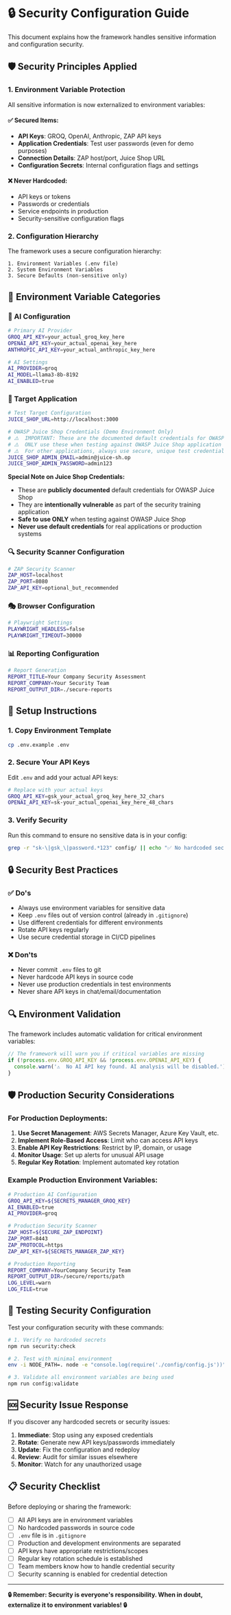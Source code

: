 # 🔒 Security Configuration Guide

This document explains how the framework handles sensitive information and configuration security.

## 🛡️ Security Principles Applied

### 1. **Environment Variable Protection**
All sensitive information is now externalized to environment variables:

#### ✅ **Secured Items:**
- **API Keys**: GROQ, OpenAI, Anthropic, ZAP API keys
- **Application Credentials**: Test user passwords (even for demo purposes)
- **Connection Details**: ZAP host/port, Juice Shop URL
- **Configuration Secrets**: Internal configuration flags and settings

#### ❌ **Never Hardcoded:**
- API keys or tokens
- Passwords or credentials
- Service endpoints in production
- Security-sensitive configuration flags

### 2. **Configuration Hierarchy**
The framework uses a secure configuration hierarchy:

```
1. Environment Variables (.env file) 
2. System Environment Variables
3. Secure Defaults (non-sensitive only)
```

## 🔧 Environment Variable Categories

### **🤖 AI Configuration**
```bash
# Primary AI Provider
GROQ_API_KEY=your_actual_groq_key_here
OPENAI_API_KEY=your_actual_openai_key_here
ANTHROPIC_API_KEY=your_actual_anthropic_key_here

# AI Settings
AI_PROVIDER=groq
AI_MODEL=llama3-8b-8192
AI_ENABLED=true
```

### **🎯 Target Application**
```bash
# Test Target Configuration
JUICE_SHOP_URL=http://localhost:3000

# OWASP Juice Shop Credentials (Demo Environment Only)
# ⚠️  IMPORTANT: These are the documented default credentials for OWASP Juice Shop
# ⚠️  ONLY use these when testing against OWASP Juice Shop application
# ⚠️  For other applications, always use secure, unique test credentials
JUICE_SHOP_ADMIN_EMAIL=admin@juice-sh.op
JUICE_SHOP_ADMIN_PASSWORD=admin123
```

**Special Note on Juice Shop Credentials:**
- These are **publicly documented** default credentials for OWASP Juice Shop
- They are **intentionally vulnerable** as part of the security training application
- **Safe to use ONLY** when testing against OWASP Juice Shop
- **Never use default credentials** for real applications or production systems

### **🔍 Security Scanner Configuration**
```bash
# ZAP Security Scanner
ZAP_HOST=localhost
ZAP_PORT=8080
ZAP_API_KEY=optional_but_recommended
```

### **🎭 Browser Configuration**
```bash
# Playwright Settings
PLAYWRIGHT_HEADLESS=false
PLAYWRIGHT_TIMEOUT=30000
```

### **📊 Reporting Configuration**  
```bash
# Report Generation
REPORT_TITLE=Your Company Security Assessment
REPORT_COMPANY=Your Security Team
REPORT_OUTPUT_DIR=./secure-reports
```

## 🚀 Setup Instructions

### **1. Copy Environment Template**
```bash
cp .env.example .env
```

### **2. Secure Your API Keys**
Edit `.env` and add your actual API keys:
```bash
# Replace with your actual keys
GROQ_API_KEY=gsk_your_actual_groq_key_here_32_chars
OPENAI_API_KEY=sk-your_actual_openai_key_here_48_chars
```

### **3. Verify Security**
Run this command to ensure no sensitive data is in your config:
```bash
grep -r "sk-\|gsk_\|password.*123" config/ || echo "✅ No hardcoded secrets found"
```

## 🔒 Security Best Practices

### **✅ Do's**
- Always use environment variables for sensitive data
- Keep `.env` files out of version control (already in `.gitignore`)
- Use different credentials for different environments
- Rotate API keys regularly
- Use secure credential storage in CI/CD pipelines

### **❌ Don'ts**
- Never commit `.env` files to git
- Never hardcode API keys in source code
- Never use production credentials in test environments
- Never share API keys in chat/email/documentation

## 🔍 Environment Validation

The framework includes automatic validation for critical environment variables:

```javascript
// The framework will warn you if critical variables are missing
if (!process.env.GROQ_API_KEY && !process.env.OPENAI_API_KEY) {
  console.warn('⚠️  No AI API key found. AI analysis will be disabled.');
}
```

## 🛡️ Production Security Considerations

### **For Production Deployments:**
1. **Use Secret Management**: AWS Secrets Manager, Azure Key Vault, etc.
2. **Implement Role-Based Access**: Limit who can access API keys
3. **Enable API Key Restrictions**: Restrict by IP, domain, or usage
4. **Monitor Usage**: Set up alerts for unusual API usage
5. **Regular Key Rotation**: Implement automated key rotation

### **Example Production Environment Variables:**
```bash
# Production AI Configuration
GROQ_API_KEY=${SECRETS_MANAGER_GROQ_KEY}
AI_ENABLED=true
AI_PROVIDER=groq

# Production Security Scanner
ZAP_HOST=${SECURE_ZAP_ENDPOINT}
ZAP_PORT=8443
ZAP_PROTOCOL=https
ZAP_API_KEY=${SECRETS_MANAGER_ZAP_KEY}

# Production Reporting
REPORT_COMPANY=YourCompany Security Team
REPORT_OUTPUT_DIR=/secure/reports/path
LOG_LEVEL=warn
LOG_FILE=true
```

## 🧪 Testing Security Configuration

Test your configuration security with these commands:

```bash
# 1. Verify no hardcoded secrets
npm run security:check

# 2. Test with minimal environment
env -i NODE_PATH=. node -e "console.log(require('./config/config.js'))"

# 3. Validate all environment variables are being used
npm run config:validate
```

## 🆘 Security Issue Response

If you discover any hardcoded secrets or security issues:

1. **Immediate**: Stop using any exposed credentials
2. **Rotate**: Generate new API keys/passwords immediately  
3. **Update**: Fix the configuration and redeploy
4. **Review**: Audit for similar issues elsewhere
5. **Monitor**: Watch for any unauthorized usage

## 📋 Security Checklist

Before deploying or sharing the framework:

- [ ] All API keys are in environment variables
- [ ] No hardcoded passwords in source code
- [ ] `.env` file is in `.gitignore`
- [ ] Production and development environments are separated
- [ ] API keys have appropriate restrictions/scopes
- [ ] Regular key rotation schedule is established
- [ ] Team members know how to handle credential security
- [ ] Security scanning is enabled for credential detection

---

**🔒 Remember: Security is everyone's responsibility. When in doubt, externalize it to environment variables! 🔒**
